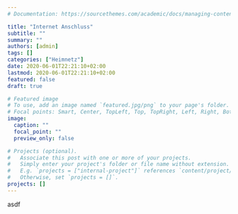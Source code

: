 ```yaml
---
# Documentation: https://sourcethemes.com/academic/docs/managing-content/

title: "Internet Anschluss"
subtitle: ""
summary: ""
authors: [admin]
tags: []
categories: ["Heimnetz"]
date: 2020-06-01T22:21:10+02:00
lastmod: 2020-06-01T22:21:10+02:00
featured: false
draft: true

# Featured image
# To use, add an image named `featured.jpg/png` to your page's folder.
# Focal points: Smart, Center, TopLeft, Top, TopRight, Left, Right, BottomLeft, Bottom, BottomRight.
image:
  caption: ""
  focal_point: ""
  preview_only: false

# Projects (optional).
#   Associate this post with one or more of your projects.
#   Simply enter your project's folder or file name without extension.
#   E.g. `projects = ["internal-project"]` references `content/project/deep-learning/index.md`.
#   Otherwise, set `projects = []`.
projects: []
---
```

asdf
